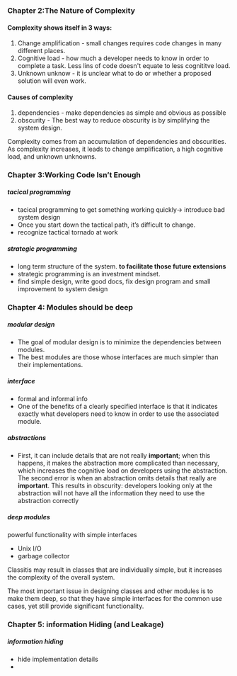 
### Chapter 2:The Nature of Complexity
#### Complexity shows itself in 3 ways: 
1. Change amplification - small changes requires code changes in many different places.
2. Cognitive load - how much a developer needs to know in order to complete a task. Less lins of code doesn't equate to less cognititve load.
3. Unknown unknow -  it is unclear what to do or whether a proposed solution will even work.

#### Causes of complexity 
1. dependencies - make dependencies as simple and obvious as possible 
2. obscurity - The best way to reduce obscurity is by simplifying the system design.

Complexity comes from an accumulation of dependencies and obscurities. As complexity increases, it leads to change amplification, a high cognitive load, and unknown unknowns. 

### Chapter 3:Working Code Isn’t Enough

##### tacical programming
- tacical programming to get something working quickly-> introduce bad system design 
- Once you start down the tactical path, it’s difficult to change.
-  recognize tactical tornado at work

##### strategic programming 
- long term structure of the system. **to facilitate those future extensions**
- strategic programming is an investment mindset. 
- find simple design, write good docs, fix design program and small improvement to system design

### Chapter 4: Modules should be deep
##### modular design 
- The goal of modular design is to minimize the dependencies between modules.
- The best modules are those whose interfaces are much simpler than their implementations.

##### interface
- formal and informal info 
- One of the benefits of a clearly specified interface is that it indicates exactly what developers need to know in order to use the associated module. 
##### abstractions 
- First, it can include details that are not really **important**; when this happens, it makes the abstraction more complicated than necessary, which increases the cognitive load on developers using the abstraction. The second error is when an abstraction omits details that really are **important**. This results in obscurity: developers looking only at the abstraction will not have all the information they need to use the abstraction correctly

##### deep modules
powerful functionality with simple interfaces
- Unix I/O
- garbage collector 

Classitis may result in classes that are individually simple, but it increases the complexity of the overall system.

The most important issue in designing classes and other modules is to make them deep, so that they have simple interfaces for the common use cases, yet still provide significant functionality. 

### Chapter 5: information Hiding (and Leakage)
##### information hiding
- hide implementation details
-                                                                                                                                                                                                                                                                                                                                                                                                                                                                                                                                                                                                                                                                                                                                                                                                                                                                                                                                                                                                                                                                                                                                                                                                                                                                                                                                                                                                                                                                                                                                                